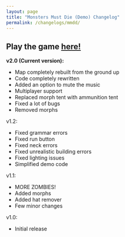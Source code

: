 ```yaml
---
layout: page
title: "Monsters Must Die (Demo) Changelog"
permalink: /changelogs/mmdd/
---
```


## Play the game [here!](https://rblx.games/4910020000)

**v2.0 (Current version):**
  - Map completely rebuilt from the ground up
  - Code completely rewritten
  - Added an option to mute the music
  - Multiplayer support
  - Replaced morph tent with ammunition tent
  - Fixed a lot of bugs
  - Removed morphs

v1.2:
  - Fixed grammar errors
  - Fixed run button
  - Fixed neck errors
  - Fixed unrealistic building errors
  - Fixed lighting issues
  - Simplified demo code

v1.1:
  - MORE ZOMBIES!
  - Added morphs
  - Added hat remover
  - Few minor changes

v1.0:
  - Initial release